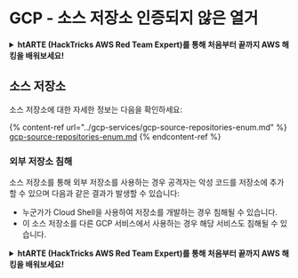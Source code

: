 # GCP - 소스 저장소 인증되지 않은 열거

<details>

<summary><strong>htARTE (HackTricks AWS Red Team Expert)</strong></a><strong>를 통해 처음부터 끝까지 AWS 해킹을 배워보세요!</strong></summary>

HackTricks를 지원하는 다른 방법:

* **회사를 HackTricks에서 광고하거나 HackTricks를 PDF로 다운로드**하려면 [**SUBSCRIPTION PLANS**](https://github.com/sponsors/carlospolop)를 확인하세요!
* [**공식 PEASS & HackTricks 스웨그**](https://peass.creator-spring.com)를 얻으세요.
* 독점적인 [**NFTs**](https://opensea.io/collection/the-peass-family) 컬렉션인 [**The PEASS Family**](https://opensea.io/collection/the-peass-family)를 발견하세요.
* 💬 [**Discord 그룹**](https://discord.gg/hRep4RUj7f) 또는 [**텔레그램 그룹**](https://t.me/peass)에 **참여**하거나 **Twitter** 🐦 [**@carlospolopm**](https://twitter.com/carlospolopm)을 **팔로우**하세요.
* **HackTricks**와 **HackTricks Cloud**의 [**github repos**](https://github.com/carlospolop/hacktricks)에 PR을 제출하여 여러분의 해킹 기교를 공유하세요.

</details>

## 소스 저장소

소스 저장소에 대한 자세한 정보는 다음을 확인하세요:

{% content-ref url="../gcp-services/gcp-source-repositories-enum.md" %}
[gcp-source-repositories-enum.md](../gcp-services/gcp-source-repositories-enum.md)
{% endcontent-ref %}

### 외부 저장소 침해

소스 저장소를 통해 외부 저장소를 사용하는 경우 공격자는 악성 코드를 저장소에 추가할 수 있으며 다음과 같은 결과가 발생할 수 있습니다:

* 누군가가 Cloud Shell을 사용하여 저장소를 개발하는 경우 침해될 수 있습니다.
* 이 소스 저장소를 다른 GCP 서비스에서 사용하는 경우 해당 서비스도 침해될 수 있습니다.

<details>

<summary><strong>htARTE (HackTricks AWS Red Team Expert)</strong></a><strong>를 통해 처음부터 끝까지 AWS 해킹을 배워보세요!</strong></summary>

HackTricks를 지원하는 다른 방법:

* **회사를 HackTricks에서 광고하거나 HackTricks를 PDF로 다운로드**하려면 [**SUBSCRIPTION PLANS**](https://github.com/sponsors/carlospolop)를 확인하세요!
* [**공식 PEASS & HackTricks 스웨그**](https://peass.creator-spring.com)를 얻으세요.
* 독점적인 [**NFTs**](https://opensea.io/collection/the-peass-family) 컬렉션인 [**The PEASS Family**](https://opensea.io/collection/the-peass-family)를 발견하세요.
* 💬 [**Discord 그룹**](https://discord.gg/hRep4RUj7f) 또는 [**텔레그램 그룹**](https://t.me/peass)에 **참여**하거나 **Twitter** 🐦 [**@carlospolopm**](https://twitter.com/carlospolopm)을 **팔로우**하세요.
* **HackTricks**와 **HackTricks Cloud**의 [**github repos**](https://github.com/carlospolop/hacktricks)에 PR을 제출하여 여러분의 해킹 기교를 공유하세요.

</details>
